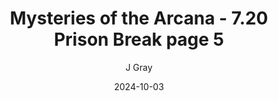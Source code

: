 ---
title: 'Mysteries of the Arcana - 7.20 Prison Break page 5'
alt: 'Mysteries of the Arcana'
date: '2024-10-03'
author: 'J Gray'
artist: 'Keira'
---